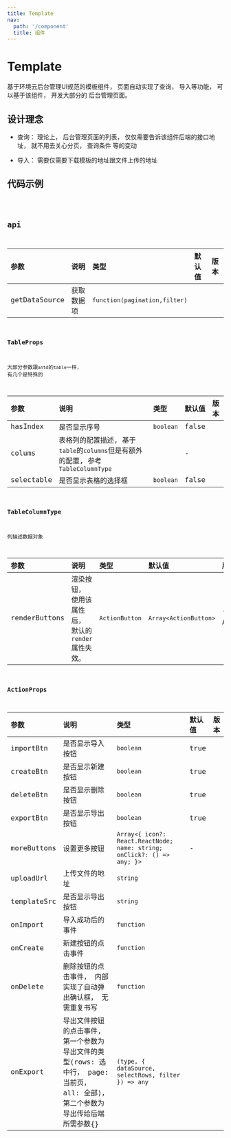 ```yaml
---
title: Template
nav:
  path: '/component'
  title: 组件
---
```


# Template

基于环境云后台管理UI规范的模板组件， 页面自动实现了查询， 导入等功能， 可以基于该组件， 开发大部分的
后台管理页面。

## 设计理念

* 查询： 理论上， 后台管理页面的列表， 仅仅需要告诉该组件后端的接口地址， 就不用去关心分页， 查询条件
等的变动

* 导入： 需要仅需要下载模板的地址跟文件上传的地址

## 代码示例

<code src="./demo/index.demo" />

## api

| 参数 | 说明 | 类型 | 默认值 | 版本 |
| :--- | :--- | :--- | :--- | :--- |
| getDataSource | 获取数据项 | `function(pagination,filter)` | | |

### TableProps

大部分参数跟`antd`的`table`一样， 有几个是特殊的

| 参数 | 说明 | 类型 | 默认值 | 版本 |
| :--- | :--- | :--- | :--- | :--- |
| hasIndex      | 是否显示序号 | `boolean` | false |  |
| colums        | 表格列的配置描述, 基于`table`的`columns`但是有额外的配置, 参考`TableColumnType` |  | - |  |
| selectable  | 是否显示表格的选择框 | `boolean` | false |  |

### TableColumnType

列描述数据对象

| 参数 | 说明 | 类型 | 默认值 | 版本 |
| :--- | :--- | :--- | :--- | :--- |
| renderButtons  | 渲染按钮， 使用该属性后， 默认的`render`属性失效。 | `ActionButton` | `Array<ActionButton>` | `(row) => ActionButton | Array<ActionButton>` | - |  |

### ActionProps

| 参数 | 说明 | 类型 | 默认值 | 版本 |
| :--- | :--- | :--- | :--- | :--- |
| importBtn | 是否显示导入按钮 | `boolean` | true |  |
| createBtn  | 是否显示新建按钮 | `boolean` | true |  |
| deleteBtn  | 是否显示删除按钮 | `boolean` | true |  |
| exportBtn   | 是否显示导出按钮 | `boolean` | true |  |
| moreButtons   | 设置更多按钮 | `Array<{ icon?: React.ReactNode; name: string; onClick?: () => any; }>` | - |  |
| uploadUrl   | 上传文件的地址 | `string` | |  |
| templateSrc   | 是否显示导出按钮 | `string` | |  |
| onImport   | 导入成功后的事件 | `function` | |  |
| onCreate   | 新建按钮的点击事件 | `function` | |  |
| onDelete   | 删除按钮的点击事件， 内部实现了自动弹出确认框， 无需重复书写 | `function` |  |  |
| onExport   | 导出文件按钮的点击事件, 第一个参数为导出文件的类型(rows: 选中行， page: 当前页， all: 全部)， 第二个参数为导出传给后端所需参数{} | `(type, { dataSource, selectRows, filter }) => any` |  |  |



